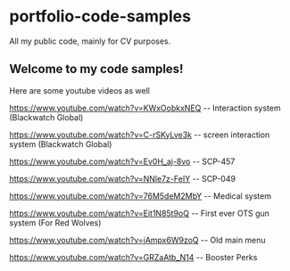 # portfolio-code-samples
All my public code, mainly for CV purposes.

## Welcome to my code samples!
Here are some youtube videos as well

https://www.youtube.com/watch?v=KWxOobkxNEQ -- Interaction system (Blackwatch Global)

https://www.youtube.com/watch?v=C-rSKyLve3k -- screen interaction system (Blackwatch Global)

https://www.youtube.com/watch?v=Ev0H_aj-8vo -- SCP-457

https://www.youtube.com/watch?v=NNle7z-FeIY -- SCP-049

https://www.youtube.com/watch?v=76M5deM2MbY -- Medical system

https://www.youtube.com/watch?v=Eit1N85t9oQ -- First ever OTS gun system (For Red Wolves)

https://www.youtube.com/watch?v=jAmpx6W9zoQ -- Old main menu

https://www.youtube.com/watch?v=GRZaAtb_N14 -- Booster Perks
